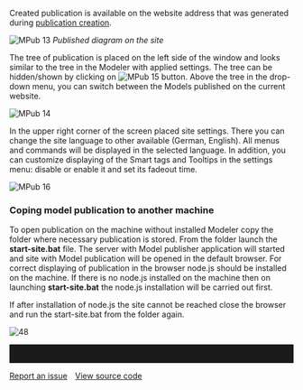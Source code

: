 Created publication is available on the website address that was generated during [publication creation](publishing-of-model).

![MPub 13](//images.ctfassets.net/6mz8d8cle1nl/5WEAGLZkIdYCz8Yan8W6Nv/f67b72aed73a2ee2c9cdf687543d6759/MPub_13.png)
*Published diagram on the site*

The tree of publication is placed on the left side of the window and looks similar to the tree in the Modeler with applied settings.  The tree can be hidden/shown by clicking on ![MPub 15](//images.ctfassets.net/6mz8d8cle1nl/4F8ICrElUtvb7BiEdGWNAE/a58e68fefcbf27ebf8d56fe6c77c4e53/MPub_15.png)   button. Above the tree in the drop-down menu, you can switch between the Models published on the current website.

![MPub 14](//images.ctfassets.net/6mz8d8cle1nl/3cvjO4jYsoPskaYQ4Guk9y/dc03299ab85b79ca0b718f89c14fd583/MPub_14.png)
 
In the upper right corner of the screen placed site settings. There you can change the site language to other available (German, English). All menus and commands will be displayed in the selected language. In addition, you can customize displaying of the Smart tags and Tooltips in the settings menu: disable or enable it and set its fadeout time. 

![MPub 16](//images.ctfassets.net/6mz8d8cle1nl/6mhIvz4ru3D99fuYUG1DGW/2a1faf0f132be650e47c01feeb6752cd/MPub_16.png)

### Coping model publication to another machine

To open publication on the machine without installed Modeler copy the folder where necessary publication is stored. From the folder launch the __start-site.bat__ file. The server with Model publisher application will started and site with Model publication will be opened in the default browser. For correct displaying of publication in the browser node.js should be installed on the machine. If there is no node.js installed on the machine then on launching __start-site.bat__  the node.js installation will be carried out first. 

If after installation of node.js the site cannot be reached close the browser and run the start-site.bat from the folder again.

![48](//images.ctfassets.net/6mz8d8cle1nl/2xI36tbMzXcWJXpqLS6IyQ/dc1fc1365a70f4d29e5d187565af93c2/48.png)

<hr style="padding-top:2rem" />
<a href="https://github.com/process4/docs/issues" target="_blank" class="bgw btn btn-primary btn-lg shadow-sm">Report an issue</a>
<a href="https://github.com/process4/docs" target="_blank" class="bgw btn btn-primary btn-lg shadow-sm" style="margin-left:10px;">View source code</a>